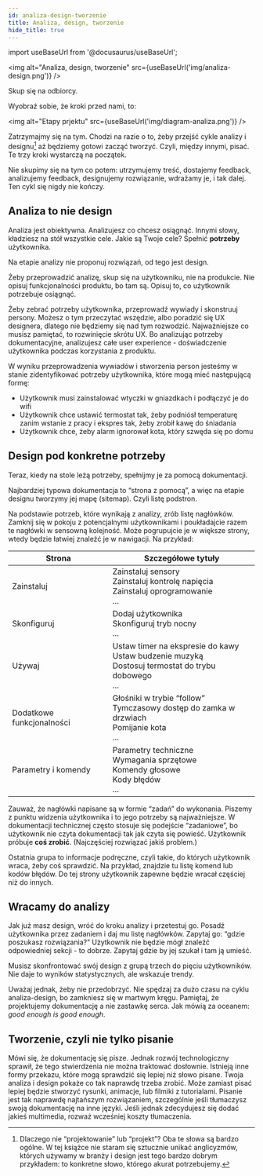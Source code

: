 ```yaml
---
id: analiza-design-tworzenie
title: Analiza, design, tworzenie
hide_title: true
---
```


import useBaseUrl from '@docusaurus/useBaseUrl';

<img alt="Analiza, design, tworzenie" src={useBaseUrl('img/analiza-design.png')} />

Skup się na odbiorcy.

Wyobraź sobie, że kroki przed nami, to:

<img alt="Etapy prjektu" src={useBaseUrl('img/diagram-analiza.png')} />

Zatrzymajmy się na tym. Chodzi na razie o to, żeby przejść cykle analizy i designu[^1] aż będziemy gotowi zacząć tworzyć. Czyli, między innymi, pisać. Te trzy kroki wystarczą na początek.

Nie skupimy się na tym co potem: utrzymujemy treść, dostajemy feedback, analizujemy feedback, designujemy rozwiązanie, wdrażamy je, i tak dalej. Ten cykl się nigdy nie kończy.

## Analiza to nie design

Analiza jest obiektywna. Analizujesz co chcesz osiągnąć. Innymi słowy, kładziesz na stół wszystkie cele. Jakie są Twoje cele? Spełnić **potrzeby** użytkownika.

Na etapie analizy nie proponuj rozwiązań, od tego jest design.

Żeby przeprowadzić analizę, skup się na użytkowniku, nie na produkcie. Nie opisuj funkcjonalności produktu, bo tam są. Opisuj to, co użytkownik potrzebuje osiągnąć.

Żeby zebrać potrzeby użytkownika, przeprowadź wywiady i skonstruuj persony. Możesz o tym przeczytać wszędzie, albo poradzić się UX designera, dlatego nie będziemy się nad tym rozwodzić. Najważniejsze co musisz pamiętać, to rozwinięcie skrótu UX. Bo analizując potrzeby dokumentacyjne, analizujesz całe user experience - doświadczenie użytkownika podczas korzystania z produktu.

W wyniku przeprowadzenia wywiadów i stworzenia person jesteśmy w stanie zidentyfikować potrzeby użytkownika, które mogą mieć następującą formę:

- Użytkownik musi zainstalować wtyczki w gniazdkach i podłączyć je do wifi
- Użytkownik chce ustawić termostat tak, żeby podniósł temperaturę zanim wstanie z pracy i ekspres tak, żeby zrobił kawę do śniadania
- Użytkownik chce, żeby alarm ignorował kota, który szwęda się po domu

## Design pod konkretne potrzeby

Teraz, kiedy na stole leżą potrzeby, spełnijmy je za pomocą dokumentacji.

Najbardziej typowa dokumentacja to “strona z pomocą”, a więc na etapie designu tworzymy jej mapę (sitemap). Czyli listę podstron.

Na podstawie potrzeb, które wynikają z analizy, zrób listę nagłówków. Zamknij się w pokoju z potencjalnymi użytkownikami i poukładajcie razem te nagłówki w sensowną kolejność. Może pogrupujcie je w większe strony, wtedy będzie łatwiej znaleźć je w nawigacji. Na przykład:

| Strona             | Szczegółowe tytuły                                                                        |
| ------------------ | ----------------------------------------------------------------------------------------- |
| Zainstaluj         | Zainstaluj sensory<br/>Zainstaluj kontrolę napięcia<br/>Zainstaluj oprogramowanie<br/>... |
| Skonfiguruj        | Dodaj użytkownika<br/>Skonfiguruj tryb nocny<br/>...                                      |
| Używaj             | Ustaw timer na ekspresie do kawy<br/>Ustaw budzenie muzyką<br/>Dostosuj termostat do trybu dobowego<br/>...                                      |
| Dodatkowe funkcjonalności       | Głośniki w trybie “follow”<br/>Tymczasowy dostęp do zamka w drzwiach<br/>Pomijanie kota<br/>...                                      |
| Parametry i komendy       | Parametry techniczne<br/>Wymagania sprzętowe<br/>Komendy głosowe<br/>Kody błędów<br/>...                                      |

Zauważ, że nagłówki napisane są w formie “zadań” do wykonania. Piszemy z punktu widzenia użytkownika i to jego potrzeby są najważniejsze. W dokumentacji technicznej często stosuje się podejście “zadaniowe”, bo użytkownik nie czyta dokumentacji tak jak czyta się powieść. Użytkownik próbuje **coś zrobić**. (Najczęściej rozwiązać jakiś problem.)

Ostatnia grupa to informacje podręczne, czyli takie, do których użytkownik wraca, żeby coś sprawdzić. Na przykład, znajdzie tu listę komend lub kodów błędów. Do tej strony użytkownik zapewne będzie wracał częściej niż do innych.

## Wracamy do analizy

Jak już masz design, wróć do kroku analizy i przetestuj go. Posadź użytkownika przez zadaniem i daj mu listę nagłówków. Zapytaj go: “gdzie poszukasz rozwiązania?” Użytkownik nie będzie mógł znaleźć odpowiedniej sekcji - to dobrze. Zapytaj gdzie by jej szukał i tam ją umieść.

Musisz skonfrontować swój design z grupą trzech do pięciu użytkowników. Nie daje to wyników statystycznych, ale wskazuje trendy.

Uważaj jednak, żeby nie przedobrzyć. Nie spędzaj za dużo czasu na cyklu analiza-design, bo zamkniesz się w martwym kręgu. Pamiętaj, że projektujemy dokumentację a nie zastawkę serca. Jak mówią za oceanem: _good enough is good enough_.

## Tworzenie, czyli nie tylko pisanie

Mówi się, że dokumentację się pisze. Jednak rozwój technologiczny sprawił, że tego stwierdzenia nie można traktować dosłownie. Istnieją inne formy przekazu, które mogą sprawdzić się lepiej niż słowo pisane. Twoja analiza i design pokaże co tak naprawdę trzeba zrobić. Może zamiast pisać lepiej będzie stworzyć rysunki, animacje, lub filmiki z tutorialami. Pisanie jest tak naprawdę najtańszym rozwiązaniem, szczególnie jeśli tłumaczysz swoją dokumentację na inne języki. Jeśli jednak zdecydujesz się dodać jakieś multimedia, rozważ wcześniej koszty tłumaczenia.

[^1]: Dlaczego nie “projektowanie” lub “projekt”? Oba te słowa są bardzo ogólne. W tej książce nie staram się sztucznie unikać anglicyzmów, których używamy w branży i design jest tego bardzo dobrym przykładem: to konkretne słowo, którego akurat potrzebujemy.
